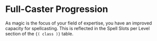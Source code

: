 # Full-Caster Progression
As magic is the focus of your field of expertise, you have an improved capacity for spellcasting.
This is reflected in the Spell Slots per Level section of the `{( class )}` table.
